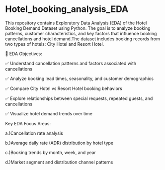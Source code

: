 # Hotel_booking_analysis_EDA
This repository contains Exploratory Data Analysis (EDA) of the Hotel Booking Demand Dataset using Python. The goal is to analyze booking patterns, customer characteristics, and key factors that influence booking cancellations and hotel demand.The dataset includes booking records from two types of hotels: City Hotel and Resort Hotel.

🎯 EDA Objectives:

✅ Understand cancellation patterns and factors associated with cancellations

✅ Analyze booking lead times, seasonality, and customer demographics

✅ Compare City Hotel vs Resort Hotel booking behaviors

✅ Explore relationships between special requests, repeated guests, and cancellations

✅ Visualize hotel demand trends over time

 Key EDA Focus Areas:
 
  a.)Cancellation rate analysis
  
  b.)Average daily rate (ADR) distribution by hotel type
  
  c.)Booking trends by month, week, and year
  
  d.)Market segment and distribution channel patterns
